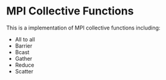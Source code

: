 # MPI Collective Functions

This is a implementation of MPI collective functions including:
* All to all
* Barrier
* Bcast
* Gather
* Reduce
* Scatter
